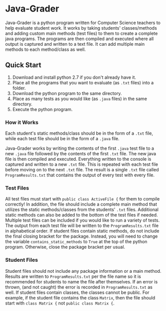 # Java-Grader

Java-Grader is a python program written for Computer Science teachers to help evaluate student work. It works by taking students' classes/methods and adding custom main methods (test files) to them to create a complete java programs.  The programs are then compiled and executed where all output is captured and written to a text file.  It can add multiple main methods to each method/class as well.

## Quick Start

1. Download and install python 2.7 if you don't already have it.
2. Place all the programs that you want to evaluate (as `.txt` files) into a folder.
3. Download the python program to the same directory.
4. Place as many tests as you would like (as `.java` files) in the same directory.
5. Execute the python program.

### How it Works

Each student's static methods/class should be in the form of a `.txt` file, while each test file should be in the form of a `.java` file.

Java-Grader works by writing the contents of the first `.java` test file to a new `.java` file followed by the contents of the first `.txt` file.  The new java file is then compiled and executed.  Everything written to the console is captured and written to a new `.txt` file.  This is repeated with each test file before moving on to the next `.txt` file.  The result is a single `.txt` file called `ProgramResults.txt` that contains the output of every test with every file.

### Test Files

All test files must start with `public class ActiveFile {` for them to compile correctly!  In addition, the file should include a complete main method that utilizes the static methods/classes from the students' `.txt` files.  Additional static methods can also be added to the bottom of the test files if needed.  Multiple test files can be included if you would like to run a variety of tests.  The output from each test file will be written to the `ProgramResults.txt` file in alphabetical order.  If student files contain static methods, do not include the final closing bracket for the package.  Instead, you will need to change the variable `contains_static_methods` to `True` at the top of the python program.  Otherwise, close the package bracket per usual.

### Student Files

Student files should not include any package information or a main method.  Results are written to `ProgramResults.txt` per the file name so it is recommended for students to name the file after themselves.  If an error is thrown, (and not caught) the error is recorded in `ProgramResults.txt` as well.  If student files contain classes, the classes cannot be public.  For example, if the student file contains the class `Matrix`, then the file should start with `class Matrix {` not `public class Matrix {`.
